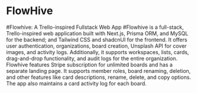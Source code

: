 # FlowHive
#Flowhive: A Trello-inspired Fullstack Web App
#Flowhive is a full-stack, Trello-inspired web application built with Next.js, Prisma ORM, and MySQL for the backend; and Tailwind CSS and shadcnUI for the frontend. It offers user authentication, organizations, board creation, Unsplash API for cover images, and activity logs. Additionally, it supports workspaces, lists, cards, drag-and-drop functionality, and audit logs for the entire organization. Flowhive features Stripe subscription for unlimited boards and has a separate landing page. It supports member roles, board renaming, deletion, and other features like card descriptions, rename, delete, and copy options. The app also maintains a card activity log for each board.
